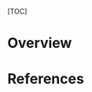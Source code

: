 [TOC]

# Overview

# References
[1]: https://en.wikipedia.org/wiki/Computer_network "Wikipedia - Computer Network"
